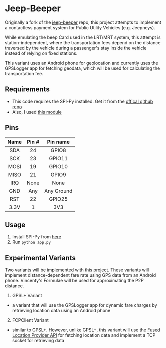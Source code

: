Jeep-Beeper
===========
Originally a fork of the [jeep-beeper](https://github.com/dertrockx/jeep-beeper) repo, this project attempts to implement a contactless payment system for Public Utility Vehicles (e.g. Jeepneys). 

While emulating the beep Card used in the LRT/MRT system, this attempt is station-independent, where the transportation fees depend on the distance traversed by the vehicle during a passenger's stay inside the vehicle instead of relying on fixed stations. 

This variant uses an Android phone for geolocation and currently uses the GPSLogger app for fetching geodata, which will be used for calculating the transportation fee.

## Requirements
* This code requires the SPI-Py installed. Get it from the [offical github repo](https://github.com/lthiery/SPI-Py)
* Also, I used [this module](https://github.com/mxgxw/MFRC522-python)

## Pins

| Name | Pin # | Pin name   |
|:------:|:-------:|:------------:|
| SDA  | 24    | GPIO8      |
| SCK  | 23    | GPIO11     |
| MOSI | 19    | GPIO10     |
| MISO | 21    | GPIO9      |
| IRQ  | None  | None       |
| GND  | Any   | Any Ground |
| RST  | 22    | GPIO25     |
| 3.3V | 1     | 3V3        |

## Usage
1. Install SPI-Py from [here](https://github.com/lthiery/SPI-Py)
2. Run ``` python app.py ```

## Experimental Variants
Two variants will be implemented with this project. These variants will implement distance-dependent fare rate using GPS data from an Android phone. Vincenty's Formulae will be used for approximating the P2P distance.

1. GPSL+ Variant
* a variant that will use the GPSLogger app for dynamic fare charges by retrieving location data using an Android phone

2. FCPClient Variant
* similar to GPSL+. However, unlike GPSL+, this variant will use the [Fused Location Provider API](https://developers.google.com/location-context/fused-location-provider/) for fetching location data and implement a TCP socket for retrieving data
